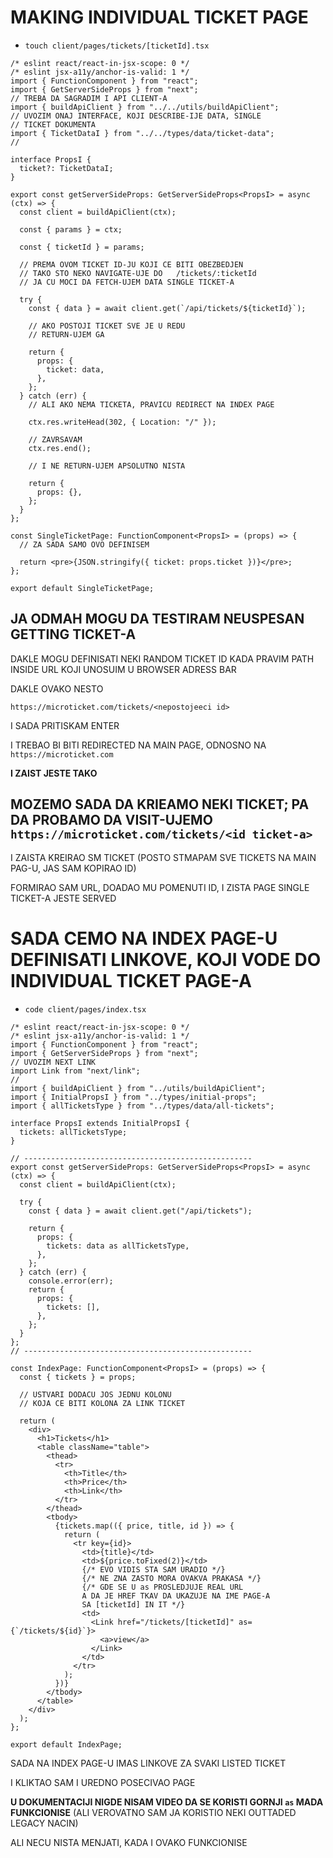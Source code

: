 # MAKING INDIVIDUAL TICKET PAGE

- `touch client/pages/tickets/[ticketId].tsx`

```tsx
/* eslint react/react-in-jsx-scope: 0 */
/* eslint jsx-a11y/anchor-is-valid: 1 */
import { FunctionComponent } from "react";
import { GetServerSideProps } from "next";
// TREBA DA SAGRADIM I API CLIENT-A
import { buildApiClient } from "../../utils/buildApiClient";
// UVOZIM ONAJ INTERFACE, KOJI DESCRIBE-IJE DATA, SINGLE
// TICKET DOKUMENTA
import { TicketDataI } from "../../types/data/ticket-data";
//

interface PropsI {
  ticket?: TicketDataI;
}

export const getServerSideProps: GetServerSideProps<PropsI> = async (ctx) => {
  const client = buildApiClient(ctx);

  const { params } = ctx;

  const { ticketId } = params;

  // PREMA OVOM TICKET ID-JU KOJI CE BITI OBEZBEDJEN
  // TAKO STO NEKO NAVIGATE-UJE DO   /tickets/:ticketId
  // JA CU MOCI DA FETCH-UJEM DATA SINGLE TICKET-A

  try {
    const { data } = await client.get(`/api/tickets/${ticketId}`);

    // AKO POSTOJI TICKET SVE JE U REDU
    // RETURN-UJEM GA

    return {
      props: {
        ticket: data,
      },
    };
  } catch (err) {
    // ALI AKO NEMA TICKETA, PRAVICU REDIRECT NA INDEX PAGE

    ctx.res.writeHead(302, { Location: "/" });

    // ZAVRSAVAM
    ctx.res.end();

    // I NE RETURN-UJEM APSOLUTNO NISTA

    return {
      props: {},
    };
  }
};

const SingleTicketPage: FunctionComponent<PropsI> = (props) => {
  // ZA SADA SAMO OVO DEFINISEM

  return <pre>{JSON.stringify({ ticket: props.ticket })}</pre>;
};

export default SingleTicketPage;

```

## JA ODMAH MOGU DA TESTIRAM NEUSPESAN GETTING TICKET-A

DAKLE MOGU DEFINISATI NEKI RANDOM TICKET ID KADA PRAVIM PATH INSIDE URL KOJI UNOSUIM U BROWSER ADRESS BAR

DAKLE OVAKO NESTO

`https://microticket.com/tickets/<nepostojeeci id>`

I SADA PRITISKAM ENTER

I TREBAO BI BITI REDIRECTED NA MAIN PAGE, ODNOSNO NA `https://microticket.com`

**I ZAIST JESTE TAKO**

## MOZEMO SADA DA KRIEAMO NEKI TICKET; PA DA PROBAMO DA VISIT-UJEMO `https://microticket.com/tickets/<id ticket-a>`

I ZAISTA KREIRAO SM TICKET (POSTO STMAPAM SVE TICKETS NA MAIN PAG-U, JAS SAM KOPIRAO ID)

FORMIRAO SAM URL, DOADAO MU POMENUTI ID, I ZISTA PAGE SINGLE TICKET-A JESTE SERVED

# SADA CEMO NA INDEX PAGE-U DEFINISATI LINKOVE, KOJI VODE DO INDIVIDUAL TICKET PAGE-A

- `code client/pages/index.tsx`

```tsx
/* eslint react/react-in-jsx-scope: 0 */
/* eslint jsx-a11y/anchor-is-valid: 1 */
import { FunctionComponent } from "react";
import { GetServerSideProps } from "next";
// UVOZIM NEXT LINK
import Link from "next/link";
//
import { buildApiClient } from "../utils/buildApiClient";
import { InitialPropsI } from "../types/initial-props";
import { allTicketsType } from "../types/data/all-tickets";

interface PropsI extends InitialPropsI {
  tickets: allTicketsType;
}

// ---------------------------------------------------
export const getServerSideProps: GetServerSideProps<PropsI> = async (ctx) => {
  const client = buildApiClient(ctx);

  try {
    const { data } = await client.get("/api/tickets");

    return {
      props: {
        tickets: data as allTicketsType,
      },
    };
  } catch (err) {
    console.error(err);
    return {
      props: {
        tickets: [],
      },
    };
  }
};
// ---------------------------------------------------

const IndexPage: FunctionComponent<PropsI> = (props) => {
  const { tickets } = props;

  // USTVARI DODACU JOS JEDNU KOLONU
  // KOJA CE BITI KOLONA ZA LINK TICKET

  return (
    <div>
      <h1>Tickets</h1>
      <table className="table">
        <thead>
          <tr>
            <th>Title</th>
            <th>Price</th>
            <th>Link</th>
          </tr>
        </thead>
        <tbody>
          {tickets.map(({ price, title, id }) => {
            return (
              <tr key={id}>
                <td>{title}</td>
                <td>${price.toFixed(2)}</td>
                {/* EVO VIDIS STA SAM URADIO */}
                {/* NE ZNA ZASTO MORA OVAKVA PRAKASA */}
                {/* GDE SE U as PROSLEDJUJE REAL URL
                A DA JE HREF TKAV DA UKAZUJE NA IME PAGE-A
                SA [ticketId] IN IT */}
                <td>
                  <Link href="/tickets/[ticketId]" as={`/tickets/${id}`}>
                    <a>view</a>
                  </Link>
                </td>
              </tr>
            );
          })}
        </tbody>
      </table>
    </div>
  );
};

export default IndexPage;
```

SADA NA INDEX PAGE-U IMAS LINKOVE ZA SVAKI LISTED TICKET

I KLIKTAO SAM I UREDNO POSECIVAO PAGE

**U DOKUMENTACIJI NIGDE NISAM VIDEO DA SE KORISTI GORNJI `as` MADA FUNKCIONISE** (ALI VEROVATNO SAM JA KORISTIO NEKI OUTTADED LEGACY NACIN)

ALI NECU NISTA MENJATI, KADA I OVAKO FUNKCIONISE
